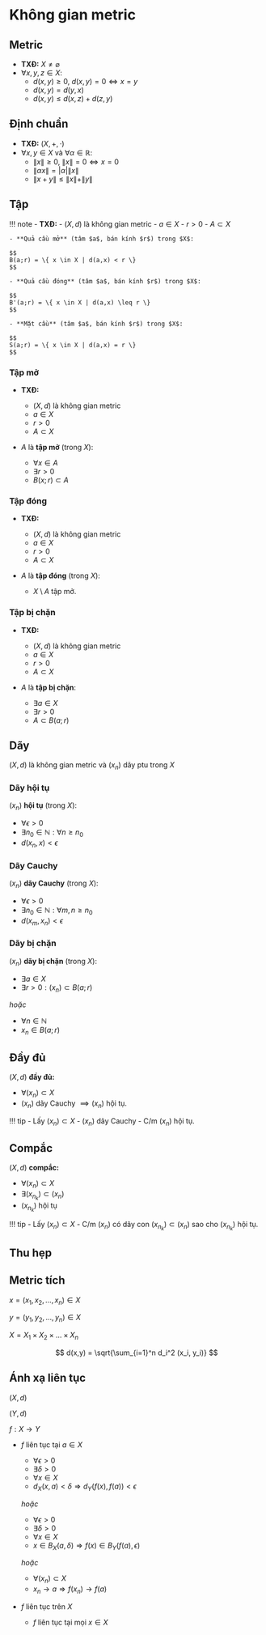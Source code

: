 # Không gian metric
## Metric

- **TXĐ:** $X \neq \varnothing$
- $\forall x, y, z \in X:$
    - $d(x,y) \geq 0$, $d(x,y) = 0 \Leftrightarrow x=y$
    - $d(x,y) = d(y,x)$
    - $d(x,y) \leq d(x,z) + d(z,y)$

## Định chuẩn
- **TXĐ:** $(X,+,\cdot)$
- $\forall x, y \in X$ và $\forall \alpha \in \mathbb{R}:$
    - $\|x \| \geq 0$, $\| x \| = 0 \Leftrightarrow x=0$
    - $\| \alpha x \| = |\alpha | \| x \|$
    - $\| x + y \| \leq \| x \| + \| y \|$


## Tập
!!! note
    - **TXĐ:**
        - $(X,d)$ là không gian metric
        - $a \in X$
        - $r > 0$
        - $A \subset X$
    
    - **Quả cầu mở** (tâm $a$, bán kính $r$) trong $X$:

    $$
    B(a;r) = \{ x \in X | d(a,x) < r \}
    $$

    - **Quả cầu đóng** (tâm $a$, bán kính $r$) trong $X$:

    $$
    B'(a;r) = \{ x \in X | d(a,x) \leq r \}
    $$

    - **Mặt cầu** (tâm $a$, bán kính $r$) trong $X$:

    $$
    S(a;r) = \{ x \in X | d(a,x) = r \}
    $$

### Tập mở

- **TXĐ:**
    - $(X,d)$ là không gian metric
    - $a \in X$
    - $r > 0$
    - $A \subset X$

- $A$ là **tập mở** (trong $X$):
    - $\forall x \in A$
    - $\exists r > 0$
    - $B(x;r) \subset A$

### Tập đóng

- **TXĐ:**
    - $(X,d)$ là không gian metric
    - $a \in X$
    - $r > 0$
    - $A \subset X$

- $A$ là **tập đóng** (trong $X$):
    - $X\setminus A$ tập mở.

### Tập bị chặn

- **TXĐ:**
    - $(X,d)$ là không gian metric
    - $a \in X$
    - $r > 0$
    - $A \subset X$

- $A$ là **tập bị chặn**:
    - $\exists a \in X$
    - $\exists r > 0$
    - $A \subset B(a;r)$

## Dãy
$(X,d)$ là không gian metric và $(x_n)$ dãy ptu trong $X$ 

### Dãy hội tụ
$(x_n)$ **hội tụ** (trong $X$):

- $\forall \epsilon > 0$
- $\exists n_0 \in \mathbb{N}: \forall n \geq n_0$
- $d(x_n, x) < \epsilon$

### Dãy Cauchy
$(x_n)$ **dãy Cauchy** (trong $X$):

- $\forall \epsilon > 0$
- $\exists n_0 \in \mathbb{N} : \forall m, n \geq n_0$
- $d(x_m, x_n) < \epsilon$

### Dãy bị chặn
$(x_n)$ **dãy bị chặn** (trong $X$):

- $\exists a \in X$
- $\exists r > 0 : (x_n) \subset B(a;r)$

*hoặc*

- $\forall n \in \mathbb{N}$
- $x_n \in B(a;r)$

## Đầy đủ
$(X,d)$ **đầy đủ:**

- $\forall (x_n) \subset X$
- $(x_n)$ dãy Cauchy $\implies (x_n)$ hội tụ. 

!!! tip
    - Lấy $(x_n) \subset X$
    - $(x_n)$ dãy Cauchy
    - C/m $(x_n)$ hội tụ.



## Compắc
$(X,d)$ **compắc:**

- $\forall (x_n) \subset X$
- $\exists (x_{n_k}) \subset (x_n)$
- $(x_{n_k})$ hội tụ

!!! tip
    - Lấy $(x_n) \subset X$
    - C/m $(x_n)$ có dãy con $(x_{n_k}) \subset (x_n)$ sao cho $(x_{n_k})$ hội tụ.

## Thu hẹp
## Metric tích

$x = (x_1, x_2, \ldots , x_n) \in X$

$y = (y_1, y_2, \ldots , y_n) \in X$

$X = X_1 \times X_2 \times \ldots \times X_n$

$$
d(x,y) = \sqrt{\sum_{i=1}^n d_i^2 (x_i, y_i)}
$$


## Ánh xạ liên tục

$(X,d)$

$(Y,d)$

$f : X \to Y$

- $f$ liên tục tại $a \in X$
    - $\forall \epsilon >0$
    - $\exists \delta > 0$
    - $\forall x \in X$
    - $d_X (x,a) < \delta \Rightarrow d_Y(f(x), f(a)) < \epsilon$
    
    *hoặc*

    - $\forall \epsilon >0$
    - $\exists \delta > 0$
    - $\forall x \in X$
    - $x \in B_X(a,\delta) \Rightarrow f(x) \in B_Y(f(a), \epsilon)$

    *hoặc*

    - $\forall (x_n) \subset X$
    - $x_n \to a \Rightarrow f(x_n) \to f(a)$

- $f$ liên tục trên $X$
    - $f$ liên tục tại mọi $x \in X$